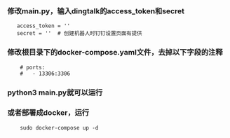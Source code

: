### 修改main.py，输入dingtalk的access_token和secret

```
   access_token = ''
   secret = ''  # 创建机器人时钉钉设置页面有提供
```

### 修改根目录下的docker-compose.yaml文件，去掉以下字段的注释

```
    # ports:
    #   - 13306:3306
```

### python3 main.py就可以运行

### 或者部署成docker，运行

```
    sudo docker-compose up -d
```
